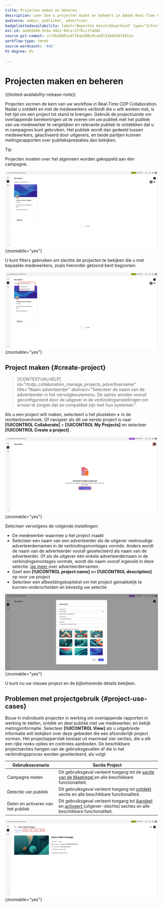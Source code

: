 ```yaml
---
title: Projecten maken en beheren
description: Leer hoe u projecten maakt en beheert in Adobe Real-Time CDP Collaboration
audience: admin, publisher, advertiser
badgelimitedavailability: label="Beperkte beschikbaarheid" type="Informative" url="https://helpx.adobe.com/legal/product-descriptions/real-time-customer-data-platform-collaboration.html newtab=true"
exl-id: ae492846-bc0a-4422-86ca-577bcc1fa60c
source-git-commit: cc74b26091a4f764e200c9cae91316492874551a
workflow-type: tm+mt
source-wordcount: '442'
ht-degree: 0%

---
```


# Projecten maken en beheren

{{limited-availability-release-note}}

Projecten vormen de kern van uw workflow in Real-Time CDP Collaboration. Nadat u ontdekt en met de medewerkers verbindt die u wilt werken met, is het tijd om een project tot stand te brengen. Gebruik de projectruimte om overlappende berekeningen uit te voeren om uw publiek met het publiek van uw medewerker te vergelijken en relevante publiek te ontdekken dat u in campagnes kunt gebruiken. Het publiek wordt dan gedeeld tussen medewerkers, geactiveerd door uitgevers, en beide partijen kunnen metingsrapporten over publieksprestaties dan bekijken.

>[!TIP]
>
>Projecten moeten over het algemeen worden gekoppeld aan één campagne.

![ Mening van alle projecten, ongefilterd.](/help/assets/collaborate/manage-view-projects/projects-overview-page.png){zoomable="yes"}

U kunt filters gebruiken om slechts de projecten te bekijken die u met bepaalde medewerkers, zoals hieronder getoond bent begonnen:

![ Gefilterde mening van projecten met één enkele medewerker.](/help/assets/collaborate/manage-view-projects/filtered-project-view.png){zoomable="yes"}

## Project maken {#create-project}

>[!CONTEXTUALHELP]
>id="rtcdp_collaboration_manage_projects_advertisername"
>title="Naam adverteerder"
>abstract="Selecteer de naam van de adverteerder in het vervolgkeuzemenu. De opties worden vooraf geconfigureerd door de uitgever in de verbindingsinstellingen om ervoor te zorgen dat ze compatibel zijn met hun systemen."

Als u een project wilt maken, selecteert u het plusteken **+** in de rechterbovenhoek. Of navigeer als dit uw eerste project is naar **[!UICONTROL Collaborate]** > **[!UICONTROL My Projects]** en selecteer **[!UICONTROL Create a project]** .

![ Uitgezocht plus symbool of creeer een project aan opstelling een nieuw project.](/help/assets/collaborate/manage-view-projects/create-project.png){zoomable="yes"}

Selecteer vervolgens de volgende instellingen:

* De medewerker waarmee u het project maakt
* Selecteer een naam van een adverteerder als de uitgever veelvoudige adverteerdernamen in de verbindingsmontages vormde. Anders wordt de naam van de adverteerder vooraf geselecteerd als naam van de adverteerder. Of als de uitgever één enkele adverteerdernaam in de verbindingsmontages vormde, wordt die naam vooraf ingevuld in deze selectie. [ las meer ](/help/guide/connect/establishing-connections.md#connection-settings) over adverteerdernamen.
* Geef een **[!UICONTROL project name]** en **[!UICONTROL description]** op voor uw project
* Selecteer een afbeeldingskoptekst om het project gemakkelijk te kunnen onderscheiden en bevestig uw selectie.

![ Vereiste opties aan opstelling een nieuw project ](/help/assets/collaborate/manage-view-projects/create-project-required-info.png){zoomable="yes"}

U kunt nu uw nieuwe project en de bijbehorende details bekijken.

## Problemen met projectgebruik {#project-use-cases}

Bouw in individuele projecten in werking om overlappende rapporten in werking te stellen, ontdek en deel publiek met uw medewerker, en bekijk metingsinformatie. Selecteer **[!UICONTROL View]** als u uitgebreide informatie wilt bekijken over deze gebieden die een afzonderlijk project vormen. Het projectoppervlak bestaat uit maximaal vier secties, die u elk een rijke reeks opties en controles aanbieden. De beschikbare projectsecties hangen van de gebruiksgevallen af die in het verbindingsproces worden geselecteerd, als volgt:

| Gebruiksscenario | Sectie Project |
| --- | --- |
| Campagne meten | Dit gebruiksgeval verleent toegang tot de [ sectie van de Maatregel ](/help/guide/collaborate/measure.md) en alle beschikbare functionaliteit. |
| Detectie van publiek | Dit gebruiksgeval verleent toegang tot [ ontdekt ](/help/guide/collaborate/discover.md) sectie en alle beschikbare functionaliteit. |
| Delen en activeren van het publiek | Dit gebruiksgeval verleent toegang tot [ Aandeel ](/help/guide/collaborate/share.md) en [ activeert ](/help/guide/collaborate/activate.md) (uitgever-slechts) secties en alle beschikbare functionaliteit. |

![ de projectweergave met de beschikbare benadrukte secties.](/help/assets/collaborate/manage-view-projects/project-sections.png){zoomable="yes"}
